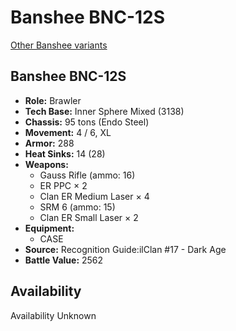 # Banshee BNC-12S

[Other Banshee variants](../banshee.md)

## Banshee BNC-12S
- **Role:** Brawler
- **Tech Base:** Inner Sphere Mixed (3138)
- **Chassis:** 95 tons (Endo Steel)
- **Movement:** 4 / 6, XL
- **Armor:** 288
- **Heat Sinks:** 14 (28)
- **Weapons:**
  - Gauss Rifle (ammo: 16)
  - ER PPC × 2
  - Clan ER Medium Laser × 4
  - SRM 6 (ammo: 15)
  - Clan ER Small Laser × 2
- **Equipment:**
  - CASE
- **Source:** Recognition Guide:ilClan #17 - Dark Age
- **Battle Value:** 2562

## Availability

Availability Unknown

